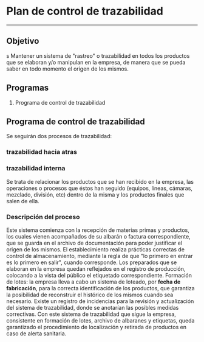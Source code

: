 # Plan de control de trazabilidad
___
## Objetivos
Mantener un sistema de "rastreo" o trazabilidad en todos los productos que se elaboran y/o manipulan en la empresa, de manera que se pueda saber en todo momento el origen de los mismos.

## Programas

1. Programa de control de trazabilidad

## Programa de control de trazabilidad
Se seguirán dos procesos de trazabilidad:

### trazabilidad hacia atras
### trazabilidad interna
Se trata de relacionar los productos que se han recibido en la empresa, las operaciones o procesos que éstos han seguido (equipos, líneas, cámaras, mezclado, división, etc) dentro de la misma y los productos finales que salen de ella.### Descripción del procesoEste sistema comienza con la recepción de materias primas y productos, los cuales vienen acompañados de su albarán o factura correspondiente, que se guarda en el archivo de documentación para poder justificar el origen de los mismos.El establecimiento realiza prácticas correctas de control de almacenamiento, mediante la regla de que "lo primero en entrar es lo primero en salir", cuando corresponde.Los preparados que se elaboran en la empresa quedan reflejados en el registro de producción, colocando a la vista del público el etiquetado correspondiente.Formación de lotes: la empresa lleva a cabo un sistema de loteado, por **fecha de fabricación**, para la correcta identificación de los productos, que garantiza la posibilidad de reconstruir el histórico de los mismos cuando sea necesario.Existe un registro de incidencias para la revisión y actualización del sistema de trazabilidad, donde se anotarían las posibles medidas correctivas.Con este sistema de trazabilidad que sigue la empresa, consistente en formación de lotes, archivo de albaranes y etiquetas, queda garantizado el procedimiento de localización y retirada de productos en caso de alerta sanitaria.
